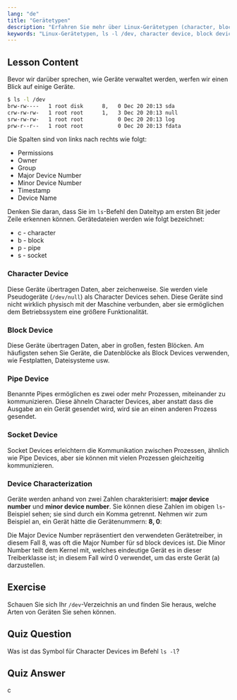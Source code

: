 ```yaml
---
lang: "de"
title: "Gerätetypen"
description: "Erfahren Sie mehr über Linux-Gerätetypen (character, block, pipe, socket) und wie Sie diese mit `ls -l /dev` identifizieren können. Verstehen Sie Major/Minor Device Numbers. Linux-Tutorial für Anfänger."
keywords: "Linux-Gerätetypen, ls -l /dev, character device, block device, major minor device number, Linux-Tutorial, Linux-Anleitung, Anfänger"
---
```


## Lesson Content

Bevor wir darüber sprechen, wie Geräte verwaltet werden, werfen wir einen Blick auf einige Geräte.

```bash
$ ls -l /dev
brw-rw----   1 root disk      8,   0 Dec 20 20:13 sda
crw-rw-rw-   1 root root      1,   3 Dec 20 20:13 null
srw-rw-rw-   1 root root           0 Dec 20 20:13 log
prw-r--r--   1 root root           0 Dec 20 20:13 fdata
```

Die Spalten sind von links nach rechts wie folgt:

- Permissions
- Owner
- Group
- Major Device Number
- Minor Device Number
- Timestamp
- Device Name

Denken Sie daran, dass Sie im `ls`-Befehl den Dateityp am ersten Bit jeder Zeile erkennen können. Gerätedateien werden wie folgt bezeichnet:

- c - character
- b - block
- p - pipe
- s - socket

### Character Device

Diese Geräte übertragen Daten, aber zeichenweise. Sie werden viele Pseudogeräte (`/dev/null`) als Character Devices sehen. Diese Geräte sind nicht wirklich physisch mit der Maschine verbunden, aber sie ermöglichen dem Betriebssystem eine größere Funktionalität.

### Block Device

Diese Geräte übertragen Daten, aber in großen, festen Blöcken. Am häufigsten sehen Sie Geräte, die Datenblöcke als Block Devices verwenden, wie Festplatten, Dateisysteme usw.

### Pipe Device

Benannte Pipes ermöglichen es zwei oder mehr Prozessen, miteinander zu kommunizieren. Diese ähneln Character Devices, aber anstatt dass die Ausgabe an ein Gerät gesendet wird, wird sie an einen anderen Prozess gesendet.

### Socket Device

Socket Devices erleichtern die Kommunikation zwischen Prozessen, ähnlich wie Pipe Devices, aber sie können mit vielen Prozessen gleichzeitig kommunizieren.

### Device Characterization

Geräte werden anhand von zwei Zahlen charakterisiert: **major device number** und **minor device number**. Sie können diese Zahlen im obigen `ls`-Beispiel sehen; sie sind durch ein Komma getrennt. Nehmen wir zum Beispiel an, ein Gerät hätte die Gerätenummern: **8, 0**:

Die Major Device Number repräsentiert den verwendeten Gerätetreiber, in diesem Fall 8, was oft die Major Number für sd block devices ist. Die Minor Number teilt dem Kernel mit, welches eindeutige Gerät es in dieser Treiberklasse ist; in diesem Fall wird 0 verwendet, um das erste Gerät (a) darzustellen.

## Exercise

Schauen Sie sich Ihr `/dev`-Verzeichnis an und finden Sie heraus, welche Arten von Geräten Sie sehen können.

## Quiz Question

Was ist das Symbol für Character Devices im Befehl `ls -l`?

## Quiz Answer

c
